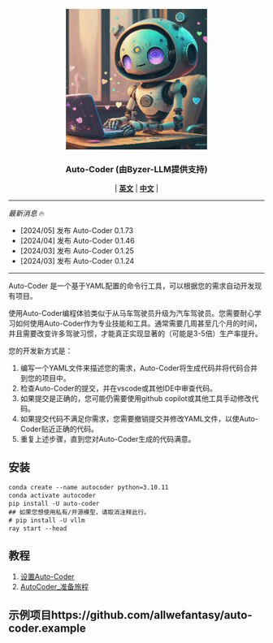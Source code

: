 <p align="center">
  <picture>    
    <img alt="auto-coder" src="./logo/auto-coder.jpeg" width=55%>
  </picture>
</p>

<h3 align="center">
Auto-Coder (由Byzer-LLM提供支持)
</h3>

<p align="center">
| <a href="./docs/en"><b>英文</b></a> | <a href="./docs/zh"><b>中文</b></a> |

</p>

---

*最新消息* 🔥

- [2024/05] 发布 Auto-Coder 0.1.73
- [2024/04] 发布 Auto-Coder 0.1.46
- [2024/03] 发布 Auto-Coder 0.1.25
- [2024/03] 发布 Auto-Coder 0.1.24

---

Auto-Coder 是一个基于YAML配置的命令行工具，可以根据您的需求自动开发现有项目。

使用Auto-Coder编程体验类似于从马车驾驶员升级为汽车驾驶员。您需要耐心学习如何使用Auto-Coder作为专业技能和工具。通常需要几周甚至几个月的时间，并且需要改变许多驾驶习惯，才能真正实现显著的（可能是3-5倍）生产率提升。

您的开发新方式是：

1. 编写一个YAML文件来描述您的需求，Auto-Coder将生成代码并将代码合并到您的项目中。
2. 检查Auto-Coder的提交，并在vscode或其他IDE中审查代码。
3. 如果提交是正确的，您可能仍需要使用github copilot或其他工具手动修改代码。
4. 如果提交代码不满足你需求，您需要撤销提交并修改YAML文件，以使Auto-Coder贴近正确的代码。
5. 重复上述步骤，直到您对Auto-Coder生成的代码满意。

## 安装

```shell
conda create --name autocoder python=3.10.11
conda activate autocoder
pip install -U auto-coder
## 如果您想使用私有/开源模型，请取消注释此行。
# pip install -U vllm
ray start --head
```

## 教程

1. [设置Auto-Coder](./docs/en/000-AutoCoder_Prepare_Journey.md)
2. [AutoCoder_准备旅程](./docs/zh/000-AutoCoder_准备旅程.md)


## 示例项目https://github.com/allwefantasy/auto-coder.example